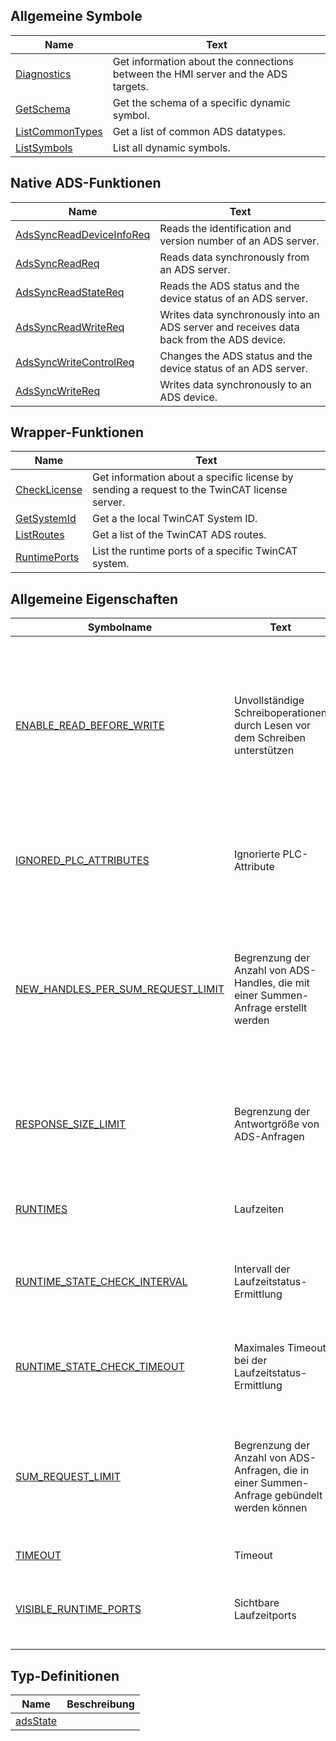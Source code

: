 ## Allgemeine Symbole

| Name | Text |
| ---- | ---- |
| [Diagnostics](symbols/Diagnostics.de.md) | Get information about the connections between the HMI server and the ADS targets. |
| [GetSchema](symbols/GetSchema.de.md) | Get the schema of a specific dynamic symbol. |
| [ListCommonTypes](symbols/ListCommonTypes.de.md) | Get a list of common ADS datatypes. |
| [ListSymbols](symbols/ListSymbols.de.md) | List all dynamic symbols. |

## Native ADS-Funktionen

| Name | Text |
| ---- | ---- |
| [AdsSyncReadDeviceInfoReq](symbols/AdsSyncReadDeviceInfoReq.de.md) | Reads the identification and version number of an ADS server. |
| [AdsSyncReadReq](symbols/AdsSyncReadReq.de.md) | Reads data synchronously from an ADS server. |
| [AdsSyncReadStateReq](symbols/AdsSyncReadStateReq.de.md) | Reads the ADS status and the device status of an ADS server. |
| [AdsSyncReadWriteReq](symbols/AdsSyncReadWriteReq.de.md) | Writes data synchronously into an ADS server and receives data back from the ADS device. |
| [AdsSyncWriteControlReq](symbols/AdsSyncWriteControlReq.de.md) | Changes the ADS status and the device status of an ADS server. |
| [AdsSyncWriteReq](symbols/AdsSyncWriteReq.de.md) | Writes data synchronously to an ADS device. |

## Wrapper-Funktionen

| Name | Text |
| ---- | ---- |
| [CheckLicense](symbols/CheckLicense.de.md) | Get information about a specific license by sending a request to the TwinCAT license server. |
| [GetSystemId](symbols/GetSystemId.de.md) | Get a the local TwinCAT System ID. |
| [ListRoutes](symbols/ListRoutes.de.md) | Get a list of the TwinCAT ADS routes. |
| [RuntimePorts](symbols/RuntimePorts.de.md) | List the runtime ports of a specific TwinCAT system. |

## Allgemeine Eigenschaften

| Symbolname | Text | Beschreibung |
| ---------- | ---- | ------------ |
| [ENABLE_READ_BEFORE_WRITE](properties/ENABLE_READ_BEFORE_WRITE.de.md) | Unvollständige Schreiboperationen durch Lesen vor dem Schreiben unterstützen | Variablen, die versteckt oder in der Schreibanforderung nicht gesetzt sind, werden mit einem alten Wert überschrieben. Deaktivieren Sie diese Einstellung, um Seiteneffekte zu vermeiden und die Leistung zu verbessern. |
| [IGNORED_PLC_ATTRIBUTES](properties/IGNORED_PLC_ATTRIBUTES.de.md) | Ignorierte PLC-Attribute | Attribut-Pragmas werden zum JSON-Schema hinzugefügt. Die hier konfigurierten Attribute werden ausgeblendet. |
| [NEW_HANDLES_PER_SUM_REQUEST_LIMIT](properties/NEW_HANDLES_PER_SUM_REQUEST_LIMIT.de.md) | Begrenzung der Anzahl von ADS-Handles, die mit einer Summen-Anfrage erstellt werden | TwinCATs Handle-Buffer wird nicht während einer Summen-Anfrage vergrößert. Das Anlegen von zu vielen ADS-Handles in einer einzigen Summen-Anfrage führt zu Fehlern, wenn TwinCATs Handle-Buffer voll ist. |
| [RESPONSE_SIZE_LIMIT](properties/RESPONSE_SIZE_LIMIT.de.md) | Begrenzung der Antwortgröße von ADS-Anfragen | Die SPS-Task wird für jede Anfrage gesperrt. Ist die Anfrage zu groß, kann die SPS-Zykluszeit überschritten werden. |
| [RUNTIMES](properties/RUNTIMES.de.md) | Laufzeiten | Zu allen aktiven Laufzeiten wird eine ADS-Verbindung hergestellt. |
| [RUNTIME_STATE_CHECK_INTERVAL](properties/RUNTIME_STATE_CHECK_INTERVAL.de.md) | Intervall der Laufzeitstatus-Ermittlung | Der Status jeder konfigurierten Laufzeit wird in regelmäßigen Abständen überprüft. |
| [RUNTIME_STATE_CHECK_TIMEOUT](properties/RUNTIME_STATE_CHECK_TIMEOUT.de.md) | Maximales Timeout bei der Laufzeitstatus-Ermittlung | Eine konfigurierte Laufzeit wird als nicht erreichbar angesehen, wenn eine Anfrage länger als diese Zeitspanne dauert. |
| [SUM_REQUEST_LIMIT](properties/SUM_REQUEST_LIMIT.de.md) | Begrenzung der Anzahl von ADS-Anfragen, die in einer Summen-Anfrage gebündelt werden können | Die PLC-Task ist für jede Anfrage gesperrt. Wenn eine Summen-Anfrage zu viele Anfragen enthält, kann die SPS-Zykluszeit überschritten werden. |
| [TIMEOUT](properties/TIMEOUT.de.md) | Timeout | Standard-Timeout für ADS-Anfragen. |
| [VISIBLE_RUNTIME_PORTS](properties/VISIBLE_RUNTIME_PORTS.de.md) | Sichtbare Laufzeitports | Zielsysteme können viele ADS-Ports haben. Die meisten werden nur selten in HMI-Projekten verwendet. |

## Typ-Definitionen

| Name | Beschreibung |
| ---- | ------------ |
| [adsState](definitions/adsState.de.md) |  |

